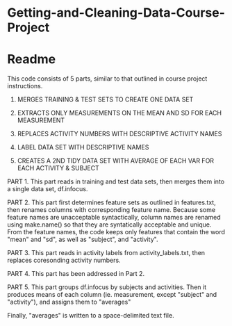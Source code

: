 # Getting-and-Cleaning-Data-Course-Project
# Readme

This code consists of 5 parts, similar to that outlined in course project instructions.

1. MERGES TRAINING & TEST SETS TO CREATE ONE DATA SET

2. EXTRACTS ONLY MEASUREMENTS ON THE MEAN AND SD FOR EACH MEASUREMENT

3. REPLACES ACTIVITY NUMBERS WITH DESCRIPTIVE ACTIVITY NAMES

4. LABEL DATA SET WITH DESCRIPTIVE NAMES

5. CREATES A 2ND TIDY DATA SET WITH AVERAGE OF EACH VAR FOR EACH ACTIVITY & SUBJECT

PART 1.
This part reads in training and test data sets, then merges them into a single data set, df.infocus.

PART 2.
This part first determines feature sets as outlined in features.txt, then renames columns with corresponding feature name.
Because some feature names are unacceptable syntactically, column names are renamed using make.name() so that they are syntatically acceptable and unique.
From the feature names, the code keeps only features that contain the word "mean" and "sd", as well as "subject", and "activity".

PART 3.
This part reads in activity labels from activity_labels.txt, then replaces coresonding activity numbers.

PART 4.
This part has been addressed in Part 2.

PART 5.
This part groups df.infocus by subjects and activities.
Then it produces means of each column (ie. measurement, except "subject" and "activity"), and assigns them to "averages"

Finally, "averages" is written to a space-delimited text file.
